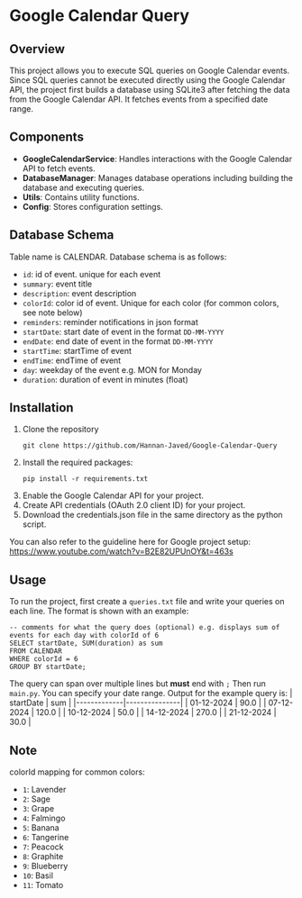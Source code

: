 # Google Calendar Query

## Overview
This project allows you to execute SQL queries on Google Calendar events. Since SQL queries cannot be executed directly using the Google Calendar API, the project first builds a database using SQLite3 after fetching the data from the Google Calendar API. It fetches events from a specified date range.

## Components
- **GoogleCalendarService**: Handles interactions with the Google Calendar API to fetch events.
- **DatabaseManager**: Manages database operations including building the database and executing queries.
- **Utils**: Contains utility functions.
- **Config**: Stores configuration settings.

## Database Schema
Table name is CALENDAR. Database schema is as follows:
- `id`: id of event. unique for each event
- `summary`: event title
- `description`: event description
- `colorId`: color id of event. Unique for each color (for common colors, see note below)
- `reminders`: reminder notifications in json format
- `startDate`: start date of event in the format `DD-MM-YYYY`
- `endDate`: end date of event in the format `DD-MM-YYYY`
- `startTime`: startTime of event
- `endTime`: endTime of event
- `day`: weekday of the event e.g. MON for Monday
- `duration`: duration of event in minutes (float)

## Installation
1. Clone the repository
    ```
    git clone https://github.com/Hannan-Javed/Google-Calendar-Query
    ```
2. Install the required packages:
    ```
    pip install -r requirements.txt
    ```
3. Enable the Google Calendar API for your project.
4. Create API credentials (OAuth 2.0 client ID) for your project.
5. Download the credentials.json file in the same directory as the python script.

You can also refer to the guideline here for Google project setup:<br>
https://www.youtube.com/watch?v=B2E82UPUnOY&t=463s

## Usage
To run the project, first create a `queries.txt` file and write your queries on each line. The format is shown with an example:
```
-- comments for what the query does (optional) e.g. displays sum of events for each day with colorId of 6
SELECT startDate, SUM(duration) as sum
FROM CALENDAR 
WHERE colorId = 6 
GROUP BY startDate;
```
The query can span over multiple lines but <b>must</b> end with `;`
Then run `main.py`. You can specify your date range.
Output for the example query is:
| startDate   | sum           |
|-------------|---------------|
| 01-12-2024  | 90.0          |
| 07-12-2024  | 120.0         |
| 10-12-2024  | 50.0          |
| 14-12-2024  | 270.0         |
| 21-12-2024  | 30.0          |
## Note
colorId mapping for common colors:
- `1`: Lavender
- `2`: Sage
- `3`: Grape
- `4`: Falmingo
- `5`: Banana
- `6`: Tangerine
- `7`: Peacock
- `8`: Graphite
- `9`: Blueberry
- `10`: Basil
- `11`: Tomato
